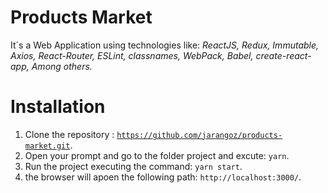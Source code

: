 # Products Market
It´s a Web Application using technologies like: *ReactJS, Redux, Immutable, Axios, React-Router, ESLint, classnames, WebPack, Babel, create-react-app, Among others.*
  
# Installation
  1. Clone the repository : <code>https://github.com/jarangoz/products-market.git</code>.
  2. Open your prompt and go to the folder project and excute: <code>yarn</code>.
  3. Run the project executing the command: <code>yarn start</code>.
  4. the browser will apoen the following path: <code>http://localhost:3000/</code>.
  

